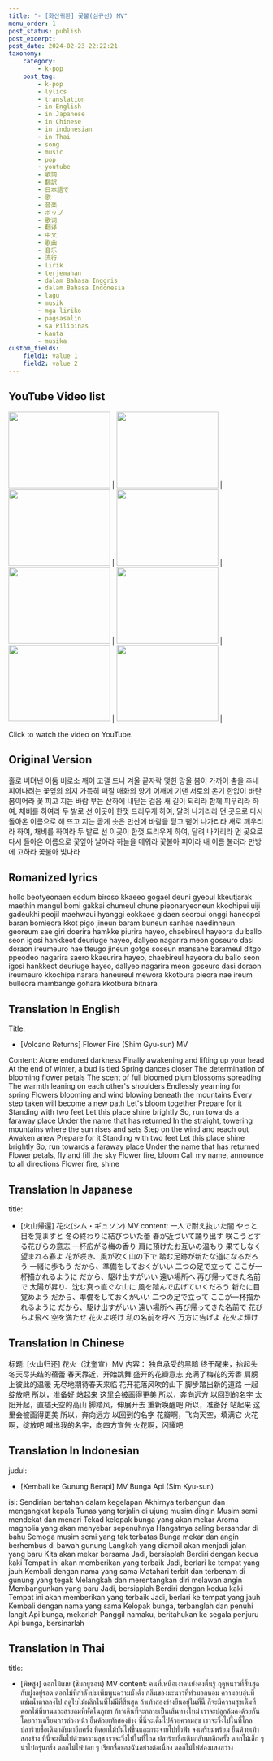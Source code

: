 ```yaml
---
title: "- [화산귀환] 꽃불(심규선) MV"
menu_order: 1
post_status: publish
post_excerpt: 
post_date: 2024-02-23 22:22:21
taxonomy:
    category:
        - k-pop
    post_tag:
        - k-pop
        - lylics
        - translation
        - in English
        - in Japanese
        - in Chinese
        - in indonesian
        - in Thai
        - song
        - music
        - pop
        - youtube
        - 歌詞
        - 翻訳
        - 日本語で
        - 歌
        - 音楽
        - ポップ
        - 歌词
        - 翻译
        - 中文
        - 歌曲
        - 音乐
        - 流行
        - lirik
        - terjemahan
        - dalam Bahasa Inggris
        - dalam Bahasa Indonesia
        - lagu
        - musik
        - mga liriko
        - pagsasalin
        - sa Pilipinas
        - kanta
        - musika
custom_fields:
    field1: value 1
    field2: value 2
---
```


## YouTube Video list
 [<img src='http://img.youtube.com/vi/XMsTVdg0NPc/0.jpg' width='200' height='150'>](https://youtu.be/XMsTVdg0NPc) | [<img src='http://img.youtube.com/vi/HssLjQ7Wy4k/0.jpg' width='200' height='150'>](https://youtu.be/HssLjQ7Wy4k) | [<img src='http://img.youtube.com/vi/kB3flfOfxzw/0.jpg' width='200' height='150'>](https://youtu.be/kB3flfOfxzw) | [<img src='http://img.youtube.com/vi/HJjA6k8dUMY/0.jpg' width='200' height='150'>](https://youtu.be/HJjA6k8dUMY) | [<img src='http://img.youtube.com/vi/OU0HbKQFH5E/0.jpg' width='200' height='150'>](https://youtu.be/OU0HbKQFH5E) |
 [<img src='http://img.youtube.com/vi/03NZ_nsEDCU/0.jpg' width='200' height='150'>](https://youtu.be/03NZ_nsEDCU) | [<img src='http://img.youtube.com/vi/sA5Si3oOiqE/0.jpg' width='200' height='150'>](https://youtu.be/sA5Si3oOiqE) | [<img src='http://img.youtube.com/vi/r54NusJPl2c/0.jpg' width='200' height='150'>](https://youtu.be/r54NusJPl2c) |

Click to watch the video on YouTube.
## Original Version
홀로 버텨낸 어둠 
비로소 깨어 고갤 드니 
겨울 끝자락 맺힌 망울 
봄이 가까이 춤을 추네 
피어나려는 꽃잎의 의지 
가득히 퍼질 매화의 향기 
어깨에 기댄 서로의 온기 
한없이 바란 봄이어라 
꽃 피고 지는 바람 부는 산하에 
내딛는 걸음 새 길이 되리라 
함께 피우리라 
하여, 채비를 하여라 
두 발로 선 
이곳이 한껏 드리우게 
하여, 달려 나가리라 먼 곳으로 
다시 돌아온 이름으로 
해 뜨고 지는 곧게 솟은 만산에 
바람을 딛고 뻗어 나가리라 
새로 깨우리라 
하여, 채비를 하여라 
두 발로 선 
이곳이 한껏 드리우게 
하여, 달려 나가리라 먼 곳으로 
다시 돌아온 이름으로 
꽃잎아 날아라 하늘을 메워라 
꽃불아 피어라 
내 이름 불러라 만방에 고하라 
꽃불아 빛나라 



## Romanized lyrics
hollo beotyeonaen eodum 
biroso kkaeeo gogael deuni 
gyeoul kkeutjarak maethin mangul 
bomi gakkai chumeul chune 
pieonaryeoneun kkochipui uiji 
gadeukhi peojil maehwaui hyanggi 
eokkaee gidaen seoroui onggi 
haneopsi baran bomieora 
kkot pigo jineun baram buneun sanhae 
naedinneun georeum sae giri doerira 
hamkke piurira 
hayeo, chaebireul hayeora 
du ballo seon 
igosi hankkeot deuriuge 
hayeo, dallyeo nagarira meon goseuro 
dasi doraon ireumeuro 
hae tteugo jineun gotge soseun mansane 
barameul ditgo ppeodeo nagarira 
saero kkaeurira 
hayeo, chaebireul hayeora 
du ballo seon 
igosi hankkeot deuriuge 
hayeo, dallyeo nagarira meon goseuro 
dasi doraon ireumeuro 
kkochipa narara haneureul mewora 
kkotbura pieora 
nae ireum bulleora mambange gohara 
kkotbura bitnara 



## Translation In English
Title:
- [Volcano Returns] Flower Fire (Shim Gyu-sun) MV

Content:
Alone endured darkness
Finally awakening and lifting up your head
At the end of winter, a bud is tied
Spring dances closer
The determination of blooming flower petals
The scent of full bloomed plum blossoms spreading
The warmth leaning on each other's shoulders
Endlessly yearning for spring
Flowers blooming and wind blowing beneath the mountains
Every step taken will become a new path
Let's bloom together
Prepare for it
Standing with two feet
Let this place shine brightly
So, run towards a faraway place
Under the name that has returned
In the straight, towering mountains where the sun rises and sets
Step on the wind and reach out
Awaken anew
Prepare for it
Standing with two feet
Let this place shine brightly
So, run towards a faraway place
Under the name that has returned
Flower petals, fly and fill the sky
Flower fire, bloom
Call my name, announce to all directions
Flower fire, shine
## Translation In Japanese
title: 
- [火山帰還] 花火(シム・ギュソン) MV
content:
一人で耐え抜いた闇
やっと目を覚ますと
冬の終わりに結びついた蕾
春が近づいて踊り出す
咲こうとする花びらの意志
一杯広がる梅の香り
肩に預けたお互いの温もり
果てしなく望まれる春よ
花が咲き、風が吹く山の下で
踏む足跡が新たな道になるだろう
一緒に歩もう
だから、準備をしておくがいい
二つの足で立って
ここが一杯描かれるように
だから、駆け出すがいい 遠い場所へ
再び帰ってきた名前で
太陽が昇り、沈む真っ直ぐな山に
風を踏んで広げていくだろう
新たに目覚めよう
だから、準備をしておくがいい
二つの足で立って
ここが一杯描かれるように
だから、駆け出すがいい 遠い場所へ
再び帰ってきた名前で
花びらよ飛べ 空を満たせ
花火よ咲け
私の名前を呼べ 万方に告げよ
花火よ輝け
## Translation In Chinese
标题: [火山归还] 花火（沈奎宣）MV
内容：
独自承受的黑暗
终于醒来，抬起头
冬天尽头结的蓓蕾
春天靠近，开始跳舞
盛开的花瓣意志
充满了梅花的芳香
肩膀上彼此的温暖
无尽地期待春天来临
花开花落风吹的山下
脚步踏出新的道路
一起绽放吧
所以，准备好
站起来
这里会被画得更美
所以，奔向远方
以回到的名字
太阳升起，直插天空的高山
脚踏风，伸展开去
重新唤醒吧
所以，准备好
站起来
这里会被画得更美
所以，奔向远方
以回到的名字
花瓣啊，飞向天空，填满它
火花啊，绽放吧
喊出我的名字，向四方宣告
火花啊，闪耀吧
## Translation In Indonesian
judul: 
- [Kembali ke Gunung Berapi] MV Bunga Api (Sim Kyu-sun)

isi: 
Sendirian bertahan dalam kegelapan
Akhirnya terbangun dan mengangkat kepala
Tunas yang terjalin di ujung musim dingin
Musim semi mendekat dan menari
Tekad kelopak bunga yang akan mekar
Aroma magnolia yang akan menyebar sepenuhnya
Hangatnya saling bersandar di bahu
Semoga musim semi yang tak terbatas
Bunga mekar dan angin berhembus di bawah gunung
Langkah yang diambil akan menjadi jalan yang baru
Kita akan mekar bersama
Jadi, bersiaplah
Berdiri dengan kedua kaki
Tempat ini akan memberikan yang terbaik
Jadi, berlari ke tempat yang jauh
Kembali dengan nama yang sama
Matahari terbit dan terbenam di gunung yang tegak
Melangkah dan merentangkan diri melawan angin
Membangunkan yang baru
Jadi, bersiaplah
Berdiri dengan kedua kaki
Tempat ini akan memberikan yang terbaik
Jadi, berlari ke tempat yang jauh
Kembali dengan nama yang sama
Kelopak bunga, terbanglah dan penuhi langit
Api bunga, mekarlah
Panggil namaku, beritahukan ke segala penjuru
Api bunga, bersinarlah
## Translation In Thai
title:
- [พิษสูง] ดอกไม้เผย (ซิมกยูซอน) MV
content:
คนที่เหนือเงาคนยังคงตื่นรู้
ฤดูหนาวที่สิ้นสุดกับฝูงอยู่รอด
ดอกไม้ที่กำลังบ่มเพิ่มพูนความมั่งคั่ง
กลิ่นของมะนาวที่ท่วมอกหอม
ความอบอุ่นที่แช่มน้ำตาลลงไป
ฤดูใบไม้ผลิกในที่ไม่มีที่สิ้นสุด
ถ้าเท้าสองข้างยืนอยู่ในที่นี้
ก็จะมีความสุขเต็มที่
ดอกไม้ที่บานและสายลมที่พัดในภูเขา
ก้าวเดินที่จะกลายเป็นเส้นทางใหม่
เราจะปลูกล้มลงด้วยกัน
โดยการเตรียมการล่วงหน้า
ยืนด้วยเท้าสองข้าง
ที่นี่จะเต็มไปด้วยความสุข
เราจะวิ่งไปในที่ไกล
ปลาร้ายชื่อเดิมกลับมาอีกครั้ง
ที่ดอกไม้บั่นไฟขึ้นและกระจายไปทั่วฟ้า
จงเตรียมพร้อม
ยืนด้วยเท้าสองข้าง
ที่นี่จะเต็มไปด้วยความสุข
เราจะวิ่งไปในที่ไกล
ปลาร้ายชื่อเดิมกลับมาอีกครั้ง
ดอกไม้เล็ก ๆ นำไปกรุ่นกริ่ง
ดอกไม้ไฟบ่อย ๆ
เรียกชื่อของฉันอย่างต่อเนื่อง
ดอกไม้ไฟส่องแสงสว่าง
